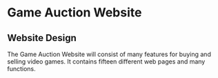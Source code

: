 # Game Auction Website
## Website Design
The Game Auction Website will consist of many features for buying and selling video games.
It contains fifteen different web pages and many functions.

## 
